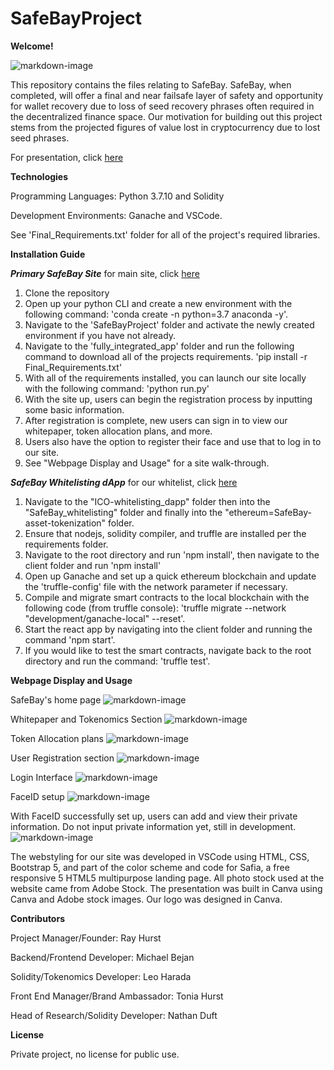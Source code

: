# SafeBayProject

**Welcome!**

![markdown-image](pictures/logo.png)

This repository contains the files relating to SafeBay. SafeBay, when completed, will offer a final and near failsafe layer of safety and opportunity for wallet recovery due to loss of seed recovery phrases often required in the decentralized finance space. Our motivation for building out this project stems from the projected figures of value lost in cryptocurrency due to lost seed phrases.

For presentation, click [here](https://github.com/rhurst11/SafeBayProject/blob/main/SafeBay_Final_Presentation.pdf)

**Technologies** 

Programming Languages: Python 3.7.10 and Solidity

Development Environments: Ganache and VSCode. 

See 'Final_Requirements.txt' folder for all of the project's required libraries. 

**Installation Guide** 

***Primary SafeBay Site***
for main site, click [here](https://stark-cliffs-51978.herokuapp.com/)

1) Clone the repository
2) Open up your python CLI and create a new environment with the following command: 'conda create -n <name> python=3.7 anaconda -y'.
3) Navigate to the 'SafeBayProject' folder and activate the newly created environment if you have not already.
4) Navigate to the 'fully_integrated_app' folder and run the following command to download all of the projects requirements.
    'pip install -r Final_Requirements.txt'
5) With all of the requirements installed, you can launch our site locally with the following command: 'python run.py'
6) With the site up, users can begin the registration process by inputting some basic information.
7) After registration is complete, new users can sign in to view our whitepaper, token allocation plans, and more.
8) Users also have the option to register their face and use that to log in to our site.
9) See "Webpage Display and Usage" for a site walk-through. 

***SafeBay Whitelisting dApp***
for our whitelist, click [here](https://safebayproject.web.app/)

1) Navigate to the "ICO-whitelisting_dapp" folder then into the "SafeBay_whitelisting" folder and finally into the "ethereum=SafeBay-asset-tokenization" folder. 
2) Ensure that nodejs, solidity compiler, and truffle are installed per the requirements folder. 
3) Navigate to the root directory and run 'npm install', then navigate to the client folder and run 'npm install'
4) Open up Ganache and set up a quick ethereum blockchain and update the 'truffle-config' file with the network parameter if necessary.
5) Compile and migrate smart contracts to the local blockchain with the following code (from truffle console): 'truffle migrate --network "development/ganache-local" --reset'.
6) Start the react app by navigating into the client folder and running the command 'npm start'.
7) If you would like to test the smart contracts, navigate back to the root directory and run the command: 'truffle test'.
    
**Webpage Display and Usage**

SafeBay's home page
![markdown-image](pictures/SB1.PNG)

Whitepaper and Tokenomics Section
![markdown-image](pictures/SB2.PNG)

Token Allocation plans
![markdown-image](pictures/SB3.PNG)

User Registration section
![markdown-image](pictures/SB4.PNG)

Login Interface
![markdown-image](pictures/SB5.PNG)

FaceID setup
![markdown-image](pictures/SB6.PNG)

With FaceID successfully set up, users can add and view their private information. Do not input private information yet, still in development.
![markdown-image](pictures/SB7.PNG)

The webstyling for our site was developed in VSCode using HTML, CSS, Bootstrap 5, and part of the color scheme and code for Safia, a free responsive 5 HTML5 multipurpose landing page. All photo stock used at the website came from Adobe Stock. The presentation was built in Canva using Canva and Adobe stock images. Our logo was designed in Canva.

**Contributors**

Project Manager/Founder: Ray Hurst

Backend/Frontend Developer: Michael Bejan

Solidity/Tokenomics Developer: Leo Harada

Front End Manager/Brand Ambassador: Tonia Hurst

Head of Research/Solidity Developer: Nathan Duft

**License**

Private project, no license for public use.
